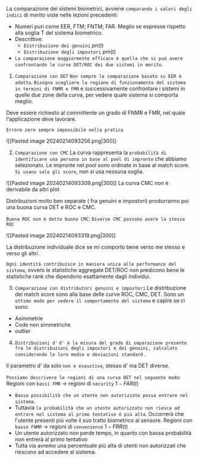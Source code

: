 La comparazione dei sistemi biometrici, avviene `comparando i valori degli indici` di merito viste nelle lezioni precedenti:
- Numeri puri come EER, FTM; FNTM; FAR. Meglio se espresse rispetto alla soglia T del sistema biometrico.
- Descrittive:
	- `Distribuzione dei genuini` $pn(t)$
	- `Distribuzione degli impostori` $pm(t)$
- `La comparazione maggiormente efficace è quella che si può avere confrontando le curve DET/ROC dei due sistemi in merito`.

1. `Comparazione con DET`
`Non sempre la comparazione basato su EER è adatta`. 
`Bisogna scegliere la regione di funzionamento del sistema in termini di FNMR e FMR` e successivamente confrontare i sistemi in quelle due zone della curva, per vedere quale sistema si comporta meglio.

Deve essere richiesto al committente un grado di FNMR e FMR, nel quale l'applicazione deve lavorare.

`Errore zero sempre impossibile nella pratica`

![[Pasted image 20240214093256.png|300]]

2. `Comparazione con CMC`
La curva rappresenta la `probabilità di identificare una persona in base al pool di impronte` che abbiamo selezionato. Le impronte nel pool sono ordinate in base al match score.
`Si usano solo gli score`, non si usa nessuna soglia.

![[Pasted image 20240214093309.png|300]]
La curva CMC non è derivabile da altri plot

Distribuzioni molto ben separate ( fra genuini e impostori) produrranno poi una buona curva DET e ROC e CMC.

`Buona ROC non è detto buona CMC`: `Diverse CMC possono avere la stessa ROC`

![[Pasted image 20240214093319.png|300]]

La distribuzione individuale dice se mi comporto bene verso me stesso e verso gli altri.

`Ogni identità contribuisce in maniera unica alle performance del sistema`, ovvero le statistiche aggregate DET/ROC non predicono bene le statistiche rank che dipendono esattamente dagli individui.

3. `Comparazione con distributori genuini e impostori`
Le distribuzione dei match score sono alla base delle curve ROC, CMC, DET.
Sono un `ottimo modo per vedere il comportamento del sistema` e capire se ci sono:
- Asimmetrie
- Code non simmetriche
- outlier

4. `Distribuzioni d'`
`d' è la misura del grado di separazione presente fra le distribuzioni degli impostori e dei genuini, calcolato considerando le loro medie e deviazioni standard` .

Il parametro d' da solo `non è esaustivo`, stesso d' ma DET diverse.

`Possiamo descrivere le regioni di una curva DET nel seguente modo`:
Regioni con `bassi FMR` -> regioni di `security` $1-FAR(t)$
- `Bassa possibilità che un utente non autorizzato possa entrare nel sistema`.
- Tuttavia `la probabilità che un utente autorizzato non riesca ad entrare nel sistema al primo tentativo è più alta`. Occorrerà che l'utente presenti più volte il suo tratto biometrico al sensore.
Regioni con `basso FNMR` -> regioni di `convenience` $1-FRR(t)$
- Un utente autorizzato non perde tempo, in quanto con bassa probabilità non entrerà al primo tentativo
- Tutta via avremo una percentuale più alta di utenti non autorizzati che riescono ad accedere al sistema.